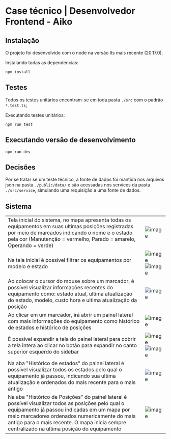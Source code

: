 # Case técnico | Desenvolvedor Frontend - Aiko

## Instalação
O projeto foi desenvolvido com o node na versão lts mais recente (20.17.0).

Instalando todas as dependencias:
```
npm install
```

## Testes
Todos os testes unitários encontram-se em toda pasta `./src` com o padrão `*.test.ts`;

Executando testes unitários:
```
npm run test
```

## Executando versão de desenvolvimento
```
npm run dev
```

## Decisões
Por se tratar se um teste técnico, a fonte de dados foi mantida nos arquivos json na pasta `./public/data/` e são acessadas nos services da pasta `./src/service`, simulando uma requisição a uma fonte de dados.

## Sistema
| | |
| --- | --- |
| Tela inicial do sistema, no mapa apresenta todas os equipamentos em suas ultimas posições registradas por meio de marcados indicando o nome e o estado pela cor (Manutenção = vermelho, Parado = amarelo, Operando = verde) | ![image](https://github.com/user-attachments/assets/77c3adec-b8b0-426c-89ea-8a6e5deaec9a) |
| Na tela inicial é possível filtrar os equipamentos por modelo e estado | ![image](https://github.com/user-attachments/assets/3b242e69-5245-494c-816b-3a2b32dfaca6) ![image](https://github.com/user-attachments/assets/fa0b8ad1-3488-4a73-902b-273f417f07ad) |
| Ao colocar o cursor do mouse sobre um marcador, é possível visualizar informações recentes do equipamento como: estado atual, ultima atualização do estado, modelo, custo hora e ultima atualização da posição | ![image](https://github.com/user-attachments/assets/26473170-3465-4b63-8197-921ba333e596) |
| Ao clicar em um marcador, irá abrir um painel lateral com mais informações do equipamento como histórico de estados e histórico de posições | ![image](https://github.com/user-attachments/assets/a441e148-40d9-4d20-b1a2-a0548d95a385) |
| É possível expandir a tela do painel lateral para cobrir a tela intera ao clicar no botão para expandir no canto superior esquerdo do sidebar | ![image](https://github.com/user-attachments/assets/a0d63062-aeec-4acb-a1eb-a1faa4bbba38) ![image](https://github.com/user-attachments/assets/02650479-c53d-4d01-8484-c4cebcf64e7e) | 
| Na aba "Histórico de estados" do painel lateral é possível visualizar todos os estados pelo qual o equipamento já passou, indicando sua ultima atualização e ordenados do mais recente para o mais antigo | ![image](https://github.com/user-attachments/assets/0ca92a3c-7b45-4172-b7ac-f77abf48df58) |
| Na aba "Histórico de Posições" do painel lateral é possível visualizar todos as posições pelo qual o equipamento já passou indicadas em um mapa por meio marcadores ordenados numericamente do mais antigo para o mais recente. O mapa inicia sempre centralizado na ultima posição do equipamento | ![image](https://github.com/user-attachments/assets/ba92fead-e61e-4996-8330-91f767a3680a) |
